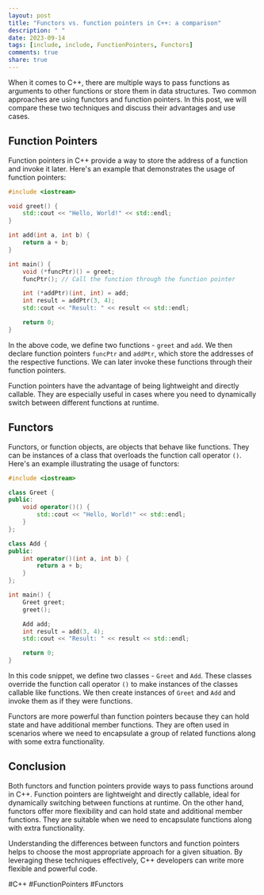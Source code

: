 ```yaml
---
layout: post
title: "Functors vs. function pointers in C++: a comparison"
description: " "
date: 2023-09-14
tags: [include, include, FunctionPointers, Functors]
comments: true
share: true
---
```


When it comes to C++, there are multiple ways to pass functions as arguments to other functions or store them in data structures. Two common approaches are using functors and function pointers. In this post, we will compare these two techniques and discuss their advantages and use cases.

## Function Pointers

Function pointers in C++ provide a way to store the address of a function and invoke it later. Here's an example that demonstrates the usage of function pointers:

```cpp
#include <iostream>

void greet() {
    std::cout << "Hello, World!" << std::endl;
}

int add(int a, int b) {
    return a + b;
}

int main() {
    void (*funcPtr)() = greet;
    funcPtr(); // Call the function through the function pointer

    int (*addPtr)(int, int) = add;
    int result = addPtr(3, 4);
    std::cout << "Result: " << result << std::endl;

    return 0;
}
```

In the above code, we define two functions - `greet` and `add`. We then declare function pointers `funcPtr` and `addPtr`, which store the addresses of the respective functions. We can later invoke these functions through their function pointers.

Function pointers have the advantage of being lightweight and directly callable. They are especially useful in cases where you need to dynamically switch between different functions at runtime.

## Functors

Functors, or function objects, are objects that behave like functions. They can be instances of a class that overloads the function call operator `()`. Here's an example illustrating the usage of functors:

```cpp
#include <iostream>

class Greet {
public:
    void operator()() {
        std::cout << "Hello, World!" << std::endl;
    }
};

class Add {
public:
    int operator()(int a, int b) {
        return a + b;
    }
};

int main() {
    Greet greet;
    greet();

    Add add;
    int result = add(3, 4);
    std::cout << "Result: " << result << std::endl;

    return 0;
}
```

In this code snippet, we define two classes - `Greet` and `Add`. These classes override the function call operator `()` to make instances of the classes callable like functions. We then create instances of `Greet` and `Add` and invoke them as if they were functions.

Functors are more powerful than function pointers because they can hold state and have additional member functions. They are often used in scenarios where we need to encapsulate a group of related functions along with some extra functionality.

## Conclusion

Both functors and function pointers provide ways to pass functions around in C++. Function pointers are lightweight and directly callable, ideal for dynamically switching between functions at runtime. On the other hand, functors offer more flexibility and can hold state and additional member functions. They are suitable when we need to encapsulate functions along with extra functionality.

Understanding the differences between functors and function pointers helps to choose the most appropriate approach for a given situation. By leveraging these techniques effectively, C++ developers can write more flexible and powerful code.

#C++ #FunctionPointers #Functors
